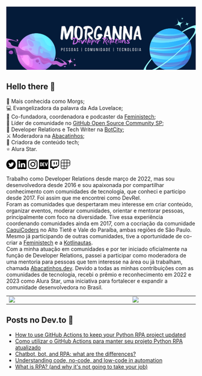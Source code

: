 <img src="https://raw.githubusercontent.com/morgannadev/morgannadev/main/img/morganna.png" alt="Fundo azul escuro. Do lado esquerdo está o desenho simulando um planeta com anéis com as cores rosa e azul. No centro está escrito Morganna e embaixo está escrito Developer Relations. Logo abaixo disso está escrito pessoas, comunidade, tecnologia. Do lado direito temos outro desenho simulando um planeta com anéis com tons de roxo e azul."></img>

## Hello there 👋

💙 Mais conhecida como Morgs; \
💻 Evangelizadora da palavra da Ada Lovelace; \
👑 Co-fundadora, coordenadora e podcaster da [Feministech](https://github.com/feministech); \
🤩 Líder de comunidade no [GitHub Open Source Community SP](https://linktr.ee/ghcommunitysp); \
🥑 Developer Relations e Tech Writer na [BotCity](https://github.com/botcity-dev); \
⚔️ Moderadora na [Abacatinhos](https://github.com/abacatinhos); \
📝 Criadora de conteúdo tech; \
⭐ Alura Star.

<a href="https://twitter.com/morgannadev"><img src="https://raw.githubusercontent.com/morgannadev/morgannadev/main/img/twitter.png" alt="logo do twitter" height=25></img></a> <a href="https://www.linkedin.com/in/morgannadev/"><img src="https://raw.githubusercontent.com/morgannadev/morgannadev/main/img/linkedin.png" alt="logo do linkedin" height=25></img></a> <a href="https://instagram.com/morgannadev"><img src="https://raw.githubusercontent.com/morgannadev/morgannadev/main/img/instagram.png" alt="logo do linkedin" height=25></img></a> <a href="https://dev.to/morgannadev"><img src="https://raw.githubusercontent.com/morgannadev/morgannadev/main/img/devto.png" alt="logo do devto" height=25></img></a> <a href="https://www.twitch.tv/morgannadev"><img src="https://raw.githubusercontent.com/morgannadev/morgannadev/main/img/twitch.png" alt="logo do twitch" height=25></img></a> <a href="https://www.polywork.com/morgannadev"><img src="https://raw.githubusercontent.com/morgannadev/morgannadev/main/img/polywork.png" alt="logo do polywork" height=25></img></a>


Trabalho como Developer Relations desde março de 2022, mas sou desenvolvedora desde 2016 e sou apaixonada por compartilhar conhecimento com comunidades de tecnologia, que conheci e participo desde 2017. Foi assim que me encontrei como DevRel. \
Foram as comunidades que despertaram meu interesse em criar conteúdo, organizar eventos, moderar comunidades, orientar e mentorar pessoas, principalmente com foco na diversidade. Tive essa experiência coordenando comunidades ainda em 2017, com a cocriação da comunidade [CaquiCoders](https://www.meetup.com/pt-BR/caquicoders/) no Alto Tietê e Vale do Paraíba, ambas regiões de São Paulo. Mesmo já participando de outras comunidades, tive a oportunidade de co-criar a [Feministech](https://feministech.com.br/) e a [Kotlinautas](https://kotlinautas.dev/). \
Com a minha atuação em comunidades e por ter iniciado oficialmente na função de Developer Relations, passei a participar como moderadora de uma mentoria para pessoas que tem interesse na área ou já trabalham, chamada [Abacatinhos.dev](https://abacatinhos.dev/).
Devido a todas as minhas contribuições com as comunidades de tecnologia, recebi o prêmio e reconhecimento em 2022 e 2023 como Alura Star, uma iniciativa para fortalecer e expandir a comunidade desenvolvedora no Brasil.

<table>
<tr>
    <td><img width="315px" align="left" src="https://github-readme-stats.vercel.app/api/top-langs/?username=morgannadev&hide=html&layout=compact&theme=swift" /></td>
    <td><img width="400px" align="left" src="https://github-readme-stats.vercel.app/api?username=morgannadev&theme=swift"/></td>
</tr>   
</table>

## Posts no Dev.to 📝
<!-- BLOG-POST-LIST:START -->
- [How to use GitHub Actions to keep your Python RPA project updated](https://dev.to/botcitydev/how-to-use-github-actions-to-keep-your-python-rpa-project-updated-gia)
- [Como utilizar o GitHub Actions para manter seu projeto Python RPA atualizado](https://dev.to/botcitydev/como-utilizar-o-github-actions-para-manter-seu-projeto-python-rpa-atualizado-o0i)
- [Chatbot, bot, and RPA: what are the differences?](https://dev.to/botcitydev/chatbot-bot-and-rpa-what-are-the-differences-4621)
- [Understanding code, no-code, and low-code in automation](https://dev.to/botcitydev/understanding-code-no-code-and-low-code-in-automation-34lg)
- [What is RPA? &lpar;and why it&#39;s not going to take your job&rpar;](https://dev.to/botcitydev/what-is-rpa-and-why-its-not-going-to-take-your-job-39f9)
<!-- BLOG-POST-LIST:END -->
